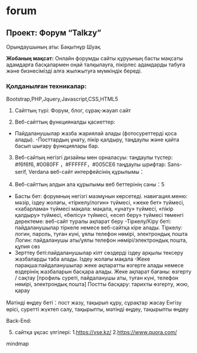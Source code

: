 # forum
## Проект: Форум “Talkzy”
Орындаушының аты: Бақытнұр Шуақ

**Жобаның мақсат:**
    Онлайн форумды сайты құруының басты мақсаты адамдарға басқалармен оңай талқылауға, пікірлес адамдарды табуға және бизнесімізді алға жылжытуға мүмкіндік береді.

### Қолданылған техникалар: 
Bootstrap,PHP,Jquery,Javascript,CSS,HTML5

1. Сайттың  түрі:
Форум, блог, сұрақ-жауап сайт

2. Веб-сайттың функцияналды қасиеттер:
- Пайдаланушылар жазба жариялай алады (фотосуреттерді қоса алады).
-Посттардың ұнату, пікір қалдыру, таңдаулы және қайта басып шығару функциялары бар.

3. Веб-сайтың негізгі дизайны мен орналасуы:
таңдаулы түстер: #f6f6f6, #0080FF ，#FFFFFF，#005CE6
таңдаулы шрифтар: Sans-serif, Verdana
веб-сайт интерфейсінің құрылымы：


4. Веб-сайттың алдын ала құрылымы
веб беттерінің саны：5
- Басты бет: форумның негізгі мазмұнын көрсетеді.
навигация.меню: мәзір, іздеу жолағы, «тіркелу/логин» түймесі, «жеке бет» түймесі, «хабарлама» түймесі
мақала: мақала, «ұнату» түймесі, «пікір қалдыру» түймесі, «бөлісу» түймесі, «есеп беру» түймесі
төменгі деректеме: веб-сайт туралы ақпарат беру
-Тіркелу/Кіру беті: пайдаланушылар тіркеле немесе веб-сайтқа кіре алады.
Тіркелу: логин, пароль, туған күні, ұялы телефон нөмірі, электрондық пошта
Логин: пайдаланушы аты/ұялы телефон нөмірі/электрондық пошта, құпия сөз
- Зерттеу беті:пайдаланушылар кілт сөздерді іздеу арқылы тексеру жазбаларды таба алады.
Іздеу жолағы
мақала
-Жеке парақша:пайдаланушылар жеке ақпаратты өзгерте алады немесе өздерінің жазбаларын басқара алады.
Жеке ақпарат бағаны: өзгерту / сақтау [профиль суреті, пайдаланушы аты, туған күні, телефон нөмірі, электрондық пошта]
Постты басқару: тарихты өзгерту, жою, қарау

Мәтінді өңдеу беті：пост жазу, тақырып  құру, сұрақтар жасау
Енгізу өрісі, суретті жүктеп салу, тақырыпты, мәтінді өңдеу, тақырыпты өңдеу

Back-End:



5. сайтқа ұқсас үлгілері:
1.https://vse.kz/
2.https://www.quora.com/



mindmap





